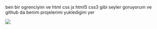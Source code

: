 <!DOCTYPE html>
<html>
<head>
	
</head>
<body>
<p>ben bir ogrenciyim ve html css js html5 css3 gibi seyler goruyorum ve github da benim projelerimi yukledigim yer</p>
<img src="https://play.google.com/store/apps/details?id=in.vineetsirohi.htmlreader&hl=de_AT&gl=US">
</body>
</html>

